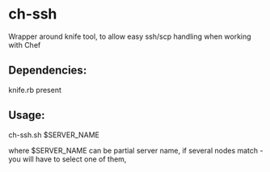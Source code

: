 ch-ssh
======

Wrapper around knife tool, to allow easy ssh/scp handling when working with Chef


Dependencies:
--------------------

knife.rb present


Usage:
--------------------

ch-ssh.sh $SERVER_NAME

where $SERVER_NAME can be partial server name, if several nodes match - you will have to select one of them,

